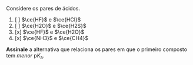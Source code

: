 Considere os pares de ácidos.

1. [ ] $\ce{HF}$ e $\ce{HCl}$
2. [ ] $\ce{H2O}$ e $\ce{H2S}$
3. [x] $\ce{HF}$ e $\ce{H2O}$
4. [x] $\ce{NH3}$ e $\ce{CH4}$

**Assinale** a alternativa que relaciona os pares em que o primeiro composto tem *menor* $\mathrm{p}K_\mathrm{a}$.
